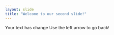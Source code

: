 ```yaml
---
layout: slide
title: "Welcome to our second slide!"
---
```

Your text has change
Use the left arrow to go back!
